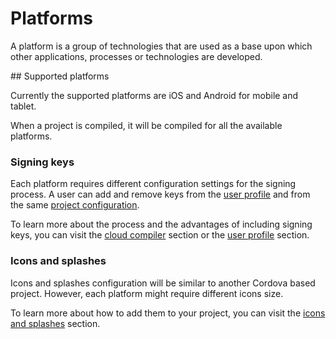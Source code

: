 Platforms
==================

A platform is a group of technologies that are used as a base upon which other applications, processes or technologies are developed.

## Supported platforms

Currently the supported platforms are iOS and Android for mobile and tablet.

When a project is compiled, it will be compiled for all the available platforms.

### Signing keys

Each platform requires different configuration settings for the signing process. A user can add and remove keys from the [user profile](/user-guide/user-profile) and from the same [project configuration](/user-guide/project-configuration).

To learn more about the process and the advantages of including signing keys, you can visit the [cloud compiler](/user-guide/project-creation) section or the [user profile](/user-guide/user-profile) section.

### Icons and splashes

Icons and splashes configuration will be similar to another Cordova based project. However, each platform might require different icons size.

To learn more about how to add them to your project, you can visit the [icons and splashes](/user-guide/icons-and-splashes) section.
